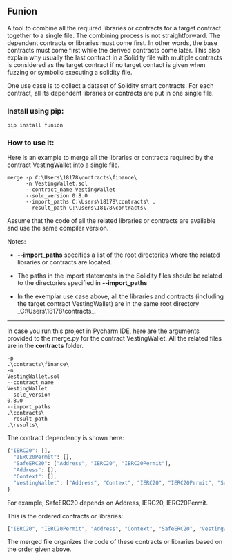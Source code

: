 ## Funion ##

A tool to combine all the required libraries or contracts for a target contract together to a single file. The combining process is not straightforward. The dependent contracts or libraries must come first. In other words, the base contracts must come first while the derived contracts come later. This also explain why usually the last contract in a Solidity file with multiple contracts is considered as the target contract if no target contact is given when fuzzing or symbolic executing a solidity file.

One use case is to collect a dataset of Solidity smart contracts. For each contract, all its dependent libraries or contracts are put in one single file.

### Install using pip: ###
```
pip install funion
```

### How to use it: ###

Here is an example to merge all the libraries or contracts required by the contract VestingWallet into a single file.
```commandline
merge -p C:\Users\18178\contracts\finance\
      -n VestingWallet.sol
      --contract_name VestingWallet
      --solc_version 0.8.0
      --import_paths C:\Users\18178\contracts\ .
      --result_path C:\Users\18178\contracts\
```
Assume that the code of all the related libraries or contracts are available and use the same compiler version.

Notes:
- **--import_paths** specifies a list of the root directories where the related libraries or contracts are located.

- The paths in the import statements in the Solidity files should be related to the directories specified in **--import_paths**

- In the exemplar use case above, all the libraries and contracts (including the target contract VestingWallet) are in the same root directory _C:\Users\18178\contracts\_. 

**<hr>**
In case you run this project in Pycharm IDE, here are the arguments provided to the merge.py for the contract VestingWallet. All the related files are in the **contracts** folder.
```
-p
.\contracts\finance\
-n
VestingWallet.sol
--contract_name
VestingWallet
--solc_version
0.8.0
--import_paths
.\contracts\
--result_path
.\results\
```

The contract dependency is shown here:
```python
{"IERC20": [], 
  "IERC20Permit": [], 
  "SafeERC20": ["Address", "IERC20", "IERC20Permit"], 
  "Address": [], 
  "Context": [], 
  "VestingWallet": ["Address", "Context", "IERC20", "IERC20Permit", "SafeERC20"]
}
```
For example, SafeERC20 depends on Address, IERC20, IERC20Permit.


This is the ordered contracts or libraries:
```python
["IERC20", "IERC20Permit", "Address", "Context", "SafeERC20", "VestingWallet"]
```

The merged file organizes the code of these contracts or libraries based on the order given above.